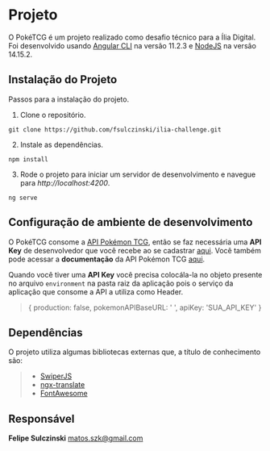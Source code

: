 # Projeto
O PokéTCG é um projeto realizado como desafio técnico para a Ília Digital.
Foi desenvolvido usando [Angular CLI](https://github.com/angular/angular-cli) na versão 11.2.3 e [NodeJS](https://nodejs.org) na versão 14.15.2.

## Instalação do Projeto
Passos para a instalação do projeto.

 1. Clone o repositório.

`git clone https://github.com/fsulczinski/ilia-challenge.git`

 2. Instale as dependências.

 `npm install`

 3. Rode o projeto para iniciar um servidor de desenvolvimento e navegue para *http://localhost:4200*.
 
 `ng serve`

## Configuração de ambiente de desenvolvimento
O PokéTCG consome a [API Pokémon TCG](https://pokemontcg.io), então se faz necessária uma **API Key** de desenvolvedor que você recebe ao se cadastrar [aqui](https://dev.pokemontcg.io/). Você também pode acessar a **documentação** da API Pokémon TCG [aqui](https://docs.pokemontcg.io/).

Quando você tiver uma **API Key** você precisa colocála-la no objeto presente no arquivo `environment` na pasta raiz da aplicação pois o serviço da aplicação que consome a API a utiliza como Header.

> {
>production: false,
>pokemonAPIBaseURL: ' ',
>apiKey: 'SUA_API_KEY'
> }

## Dependências

O projeto utiliza algumas bibliotecas externas que, a título de conhecimento são:

> - [SwiperJS](https://swiperjs.com/)
> - [ngx-translate](https://github.com/ngx-translate/core)
> - [FontAwesome](https://fontawesome.com/)

## Responsável
**Felipe Sulczinski**
matos.szk@gmail.com
